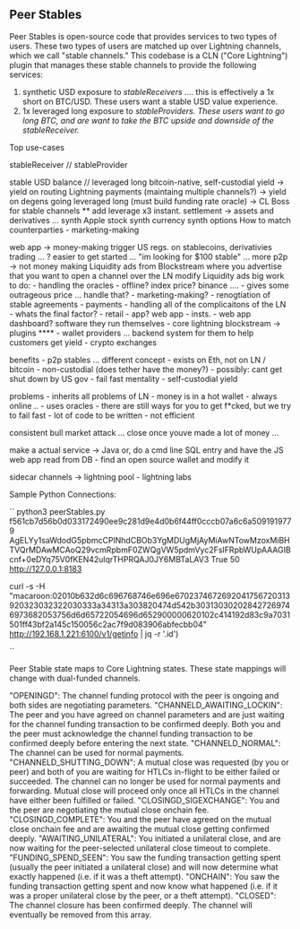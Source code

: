 ## Peer Stables

Peer Stables is open-source code that provides services to two types of users. These two types of users are matched up over Lightning channels, which we call "stable channels." This codebase is a CLN ("Core Lightning") plugin that manages these stable channels to provide the following services:
<ol>
  <li>synthetic USD exposure to <i>stableReceivers</i> .... this is effectively a 1x short on BTC/USD. These users want a stable USD value experience.</li>
  <li>1x leveraged long exposure to <i>stableProviders. These users want to go long BTC, and are want to take the BTC upside and downside of the stableReceiver.</i></li>
</ol>

Top use-cases

stableReceiver // stableProvider

stable USD balance // leveraged long
bitcoin-native, self-custodial yield -> yield on routing Lightning payments (maintaing multiple channels?) -> yield on degens going leveraged long (must build funding rate oracle) -> CL Boss for stable channels **
add leverage x3
instant. settlement -> assets and derivatives ...
synth Apple stock
synth currency
synth options
How to match counterparties - marketing-making

web app -> money-making
trigger US regs. on stablecoins, derivativies trading ... ?
easier to get started ... "im looking for $100 stable" ...
more p2p -> not money making
Liquidity ads from Blockstream where you advertise that you want to open a channel over the LN
modify Liquidity ads
big work to do: - handling the oracles - offline? index price? binance .... - gives some outrageous price ... handle that? - marketing-making? - renogtiation of stable agreements - payments - handling all of the complicaitons of the LN - whats the final factor? - retail - app? web app - insts. - web app dashboard? software they run themselves - core lightning blockstream -> plugins **** - wallet providers ... backend system for them to help customers get yield - crypto exchanges

benefits - p2p stables ... different concept - exists on Eth, not on LN / bitcoin - non-custodial (does tether have the money?) - possibly: cant get shut down by US gov - fail fast mentality - self-custodial yield

problems - inherits all problems of LN - money is in a hot wallet - always online .. - uses oracles - there are still ways for you to get f*cked, but we try to fail fast - lot of code to be written - not efficient

consistent bull market attack ... close once youve made a lot of money ...

make a actual service -> Java or, do a cmd line SQL entry and have the JS web app read from DB - find an open source wallet and modify it

sidecar channels -> lightning pool - lightning labs

Sample Python Connections:

`` python3 peerStables.py f561cb7d56b0d033172490ee9c281d9e4d0b6f44ff0cccb07a6c6a5091919779 AgELYy1saWdodG5pbmcCPlNhdCBOb3YgMDUgMjAyMiAwNTowMzoxMiBHTVQrMDAwMCAoQ29vcmRpbmF0ZWQgVW5pdmVyc2FsIFRpbWUpAAAGIBcnf+0eDYq75V0fKEN42ulqrTHPRQAJ0JY6MBTaLAV3 True 50 http://127.0.0.1:8183

curl -s -H "macaroon:02010b632d6c696768746e696e6702374672692041756720313920323032322030333a34313a303820474d542b303130302028427269746973682053756d6d65722054696d652900000620102c414192d83c9a7031501ff43bf2a145c150056c2ac7f9d083906abfecbb04" http://192.168.1.221:6100/v1/getinfo | jq -r '.id')

``

Peer Stable state maps to Core Lightning states. These state mappings will change with dual-funded channels.

"OPENINGD": The channel funding protocol with the peer is ongoing and both sides are negotiating parameters.    "CHANNELD_AWAITING_LOCKIN": The peer and you have agreed on channel parameters and are just waiting for the channel funding transaction to be confirmed deeply. Both you and the peer must acknowledge the channel funding transaction to be confirmed deeply before entering the next state. "CHANNELD_NORMAL": The channel can be used for normal payments. "CHANNELD_SHUTTING_DOWN": A mutual close was requested (by you or peer) and both of you are waiting for HTLCs in-flight to be either failed or succeeded. The channel can no longer be used for normal payments and forwarding. Mutual close will proceed only once all HTLCs in the channel have either been fulfilled or failed. "CLOSINGD_SIGEXCHANGE": You and the peer are negotiating the mutual close onchain fee. "CLOSINGD_COMPLETE": You and the peer have agreed on the mutual close onchain fee and are awaiting the mutual close getting confirmed deeply. "AWAITING_UNILATERAL": You initiated a unilateral close, and are now waiting for the peer-selected unilateral close timeout to complete. "FUNDING_SPEND_SEEN": You saw the funding transaction getting spent (usually the peer initiated a unilateral close) and will now determine what exactly happened (i.e. if it was a theft attempt). "ONCHAIN": You saw the funding transaction getting spent and now know what happened (i.e. if it was a proper unilateral close by the peer, or a theft attempt). "CLOSED": The channel closure has been confirmed deeply. The channel will eventually be removed from this array.
